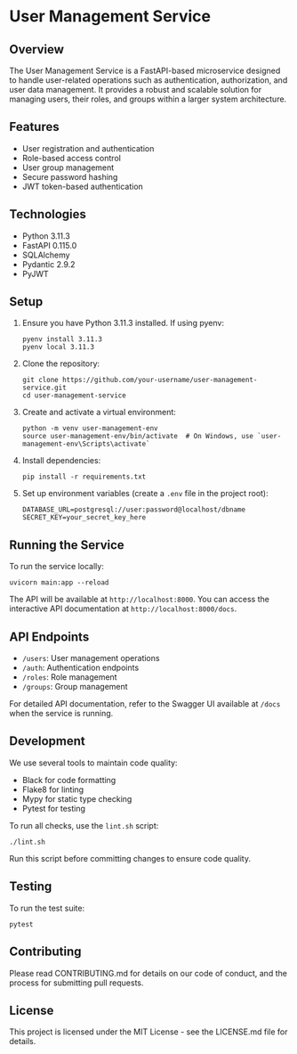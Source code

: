 # User Management Service

## Overview
The User Management Service is a FastAPI-based microservice designed to handle user-related operations such as authentication, authorization, and user data management. It provides a robust and scalable solution for managing users, their roles, and groups within a larger system architecture.

## Features
- User registration and authentication
- Role-based access control
- User group management
- Secure password hashing
- JWT token-based authentication

## Technologies
- Python 3.11.3
- FastAPI 0.115.0
- SQLAlchemy
- Pydantic 2.9.2
- PyJWT

## Setup
1. Ensure you have Python 3.11.3 installed. If using pyenv:
   ```
   pyenv install 3.11.3
   pyenv local 3.11.3
   ```

2. Clone the repository:
   ```
   git clone https://github.com/your-username/user-management-service.git
   cd user-management-service
   ```

3. Create and activate a virtual environment:
   ```
   python -m venv user-management-env
   source user-management-env/bin/activate  # On Windows, use `user-management-env\Scripts\activate`
   ```

4. Install dependencies:
   ```
   pip install -r requirements.txt
   ```

5. Set up environment variables (create a `.env` file in the project root):
   ```
   DATABASE_URL=postgresql://user:password@localhost/dbname
   SECRET_KEY=your_secret_key_here
   ```

## Running the Service
To run the service locally:
```
uvicorn main:app --reload
```

The API will be available at `http://localhost:8000`. You can access the interactive API documentation at `http://localhost:8000/docs`.

## API Endpoints
- `/users`: User management operations
- `/auth`: Authentication endpoints
- `/roles`: Role management
- `/groups`: Group management

For detailed API documentation, refer to the Swagger UI available at `/docs` when the service is running.

## Development
We use several tools to maintain code quality:

- Black for code formatting
- Flake8 for linting
- Mypy for static type checking
- Pytest for testing

To run all checks, use the `lint.sh` script:
```
./lint.sh
```

Run this script before committing changes to ensure code quality.

## Testing
To run the test suite:
```
pytest
```

## Contributing
Please read CONTRIBUTING.md for details on our code of conduct, and the process for submitting pull requests.

## License
This project is licensed under the MIT License - see the LICENSE.md file for details.